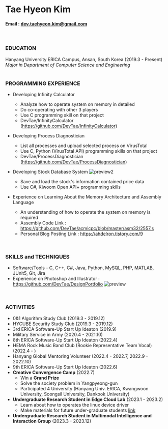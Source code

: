 Tae Hyeon Kim
=====
#### Email : dev.taehyeon.kim@gmail.com
<br/>

### EDUCATION
Hanyang University ERICA Campus, Ansan, South Korea (2019.3 - Present)<br/>
_Major in Department of Computer Science and Engineering_<br/>
<br/>

### PROGRAMMING EXPERIENCE
- Developing Infinity Calculator
  - Analyze how to operate system on memory in detailed
  - Do co-operating with other 3 players
  - Use C programming skill on that project
  - DevTae/InfinityCalculator (https://github.com/DevTae/InfinityCalculator)
 
- Developing Process Diagnostician
  - List all processes and upload selected process on VirusTotal
  - Use C, Python (VirusTotal API) programming skills on that project
  - DevTae/ProcessDiagnostician (https://github.com/DevTae/ProcessDiagnostician)

- Developing Stock Database System
![preview2](https://user-images.githubusercontent.com/55177359/211186525-b162f5e3-0e1a-40c0-af47-057d6e3afd78.png)
  - Save and load the stock's information contained price data
  - Use C#, Kiwoom Open API+ programming skills
 

- Experience on Learning About the Memory Architecture and Assembly Language
  - An understanding of how to operate the system on memory is required
  - Assembly Code Link : https://github.com/DevTae/acmicpc/blob/master/asm32/2557.s
  - Personal Blog Posting Link : https://ahdelron.tistory.com/9
<br/>

### SKILLS and TECHNIQUES
 - Software/Tools - C, C++, C#, Java, Python, MySQL, PHP, MATLAB, JUnit5, Git, Jira
 - Experience on Photoshop and Illustrator : https://github.com/DevTae/DesignPortfolio
 ![preview](https://user-images.githubusercontent.com/55177359/211186492-460fc33f-a2b9-4852-a534-ac27600c025e.png)
<br/> 

### ACTIVITIES
 - 0&1 Algorithm Study Club (2019.3 - 2019.12)
 - HYCUBE Security Study Club (2019.3 - 2019.12)
 - 3rd ERICA Software-Up Start Up Ideaton (2019.9)
 - Military Service in Army (2020.4 - 2021.10)
 - 8th ERICA Software-Up Start Up Ideaton (2022.4)
 - HEMA Rock Music Band Club (Rookie Representative Team Vocal) (2022.4 - )
 - Hanyang Global Mentoring Volunteer (2022.4 - 2022.7, 2022.9 - 2022.10)
 - 9th ERICA Software-Up Start Up Ideaton (2022.6)
 - **Creative Convergence Camp** (2022.7)
   - Win a **Grand Prize**
   - Solve the society problem in Yangpyeong-gun
   - Participated 4 University (Hanyang Univ. ERICA, Kwangwoon University, Soongsil University, Dankook University)
 - **Undergraduate Research Student in Edge Cloud Lab** (2023.1 - 2023.2)
   - Learn about how to operates the linux device driver
   - Make materials for future under-graduate students [link](https://github.com/DevTae/Linux-Device-Driver)
 - **Undergraduate Research Student in Multimodal Intelligence and Interaction Group** (2023.3 - 2023.12)
